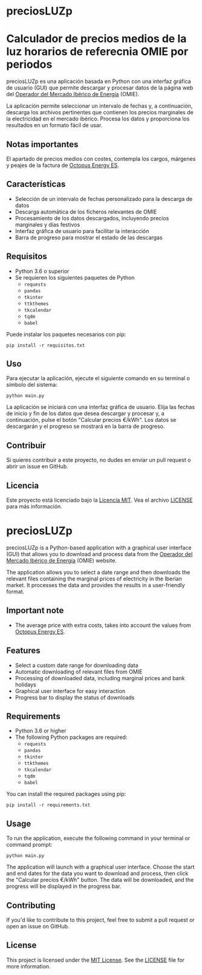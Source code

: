 # preciosLUZp

# Calculador de precios medios de la luz horarios de referecnia OMIE por periodos

preciosLUZp es una aplicación basada en Python con una interfaz gráfica de usuario (GUI) que permite descargar y procesar datos de la página web del [Operador del Mercado Ibérico de Energía](https://www.omie.es/es/market-results/daily/daily-market/daily-hourly-price) (OMIE).

La aplicación permite seleccionar un intervalo de fechas y, a continuación, descarga los archivos pertinentes que contienen los precios marginales de la electricidad en el mercado ibérico. Procesa los datos y proporciona los resultados en un formato fácil de usar.

## Notas importantes

El apartado de precios medios con costes, contempla los cargos, márgenes y peajes de la factura de [Octopus Energy ES](https://octopusenergy.es/).

## Características

- Selección de un intervalo de fechas personalizado para la descarga de datos
- Descarga automática de los ficheros relevantes de OMIE
- Procesamiento de los datos descargados, incluyendo precios marginales y días festivos
- Interfaz gráfica de usuario para facilitar la interacción
- Barra de progreso para mostrar el estado de las descargas

## Requisitos

- Python 3.6 o superior
- Se requieren los siguientes paquetes de Python
  - `requests`
  - `pandas`
  - `tkinter`
  - `ttkthemes`
  - `tkcalendar`
  - `tqdm`
  - `babel`

Puede instalar los paquetes necesarios con pip:

```
pip install -r requisitos.txt
```

## Uso

Para ejecutar la aplicación, ejecute el siguiente comando en su terminal o símbolo del sistema:

```
python main.py
```

La aplicación se iniciará con una interfaz gráfica de usuario. Elija las fechas de inicio y fin de los datos que desea descargar y procesar y, a continuación, pulse el botón "Calcular precios €/kWh". Los datos se descargarán y el progreso se mostrará en la barra de progreso.

## Contribuir

Si quieres contribuir a este proyecto, no dudes en enviar un pull request o abrir un issue en GitHub.

## Licencia

Este proyecto está licenciado bajo la [Licencia MIT](https://opensource.org/licenses/MIT). Vea el archivo [LICENSE](LICENSE) para más información.


# preciosLUZp

preciosLUZp is a Python-based application with a graphical user interface (GUI) that allows you to download and process data from the [Operador del Mercado Ibérico de Energía](https://www.omie.es/es/market-results/daily/daily-market/daily-hourly-price) (OMIE) website.

The application allows you to select a date range and then downloads the relevant files containing the marginal prices of electricity in the Iberian market. It processes the data and provides the results in a user-friendly format.

## Important note

- The average price with extra costs, takes into account the values from [Octopus Energy ES](https://octopusenergy.es/).

## Features

- Select a custom date range for downloading data
- Automatic downloading of relevant files from OMIE
- Processing of downloaded data, including marginal prices and bank holidays
- Graphical user interface for easy interaction
- Progress bar to display the status of downloads

## Requirements

- Python 3.6 or higher
- The following Python packages are required:
  - `requests`
  - `pandas`
  - `tkinter`
  - `ttkthemes`
  - `tkcalendar`
  - `tqdm`
  - `babel`

You can install the required packages using pip:

```
pip install -r requirements.txt
```

## Usage

To run the application, execute the following command in your terminal or command prompt:

```
python main.py
```

The application will launch with a graphical user interface. Choose the start and end dates for the data you want to download and process, then click the "Calcular precios €/kWh" button. The data will be downloaded, and the progress will be displayed in the progress bar.

## Contributing

If you'd like to contribute to this project, feel free to submit a pull request or open an issue on GitHub.

## License

This project is licensed under the [MIT License](https://opensource.org/licenses/MIT). See the [LICENSE](LICENSE) file for more information.

